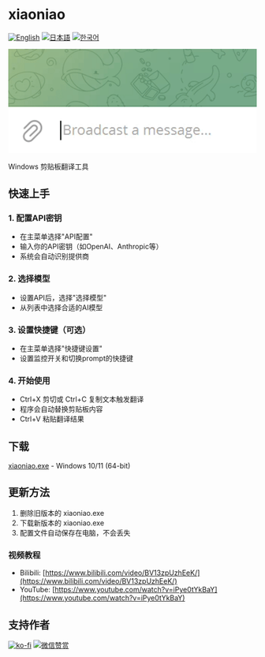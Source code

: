 # xiaoniao

[![English](https://img.shields.io/badge/lang-English-blue)](README.md)
[![日本語](https://img.shields.io/badge/lang-日本語-red)](README_JP.md)
[![한국어](https://img.shields.io/badge/lang-한국어-green)](README_KR.md)

![Demo](windows/assets/demo.gif)

Windows 剪贴板翻译工具

## 快速上手

### 1. 配置API密钥

- 在主菜单选择"API配置"
- 输入你的API密钥（如OpenAI、Anthropic等）
- 系统会自动识别提供商

### 2. 选择模型

- 设置API后，选择"选择模型"
- 从列表中选择合适的AI模型

### 3. 设置快捷键（可选）

- 在主菜单选择"快捷键设置"
- 设置监控开关和切换prompt的快捷键

### 4. 开始使用

- Ctrl+X 剪切或 Ctrl+C 复制文本触发翻译
- 程序会自动替换剪贴板内容
- Ctrl+V 粘贴翻译结果

## 下载

[xiaoniao.exe](https://github.com/kaminoguo/xiaoniao/releases/latest) - Windows 10/11 (64-bit)

## 更新方法

1. 删除旧版本的 xiaoniao.exe
2. 下载新版本的 xiaoniao.exe
3. 配置文件自动保存在电脑，不会丢失

### 视频教程

- Bilibili: [https://www.bilibili.com/video/BV13zpUzhEeK/](https://www.bilibili.com/video/BV13zpUzhEeK/)
- YouTube: [https://www.youtube.com/watch?v=iPye0tYkBaY](https://www.youtube.com/watch?v=iPye0tYkBaY)

## 支持作者

[![ko-fi](https://ko-fi.com/img/githubbutton_sm.svg)](https://ko-fi.com/gogogod)
[![微信赞赏](https://img.shields.io/badge/WeChat-Pay-09B83E?logo=wechat)](windows/assets/wechat-pay.jpg)
